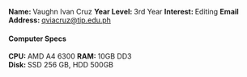 <b>Name: </b>Vaughn Ivan Cruz 
<b>Year Level: </b>3rd Year 
<b>Interest: </b>Editing 
<b>Email Address: </b>qviacruz@tip.edu.ph

#### Computer Specs 
<b>CPU: </b>AMD A4 6300 
<b>RAM: </b>10GB DD3  
<b>Disk: </b>SSD 256 GB, HDD 500GB 
